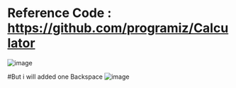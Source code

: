 # Reference Code : https://github.com/programiz/Calculator
![image](https://github.com/DineshDhamodharan24/Project/assets/142207421/739261da-f245-427d-895d-d08b77bba8f4)


#But i will added one Backspace
![image](https://github.com/DineshDhamodharan24/Project/assets/142207421/65ba8f21-8ca9-4094-8d72-faa1c454a816)

